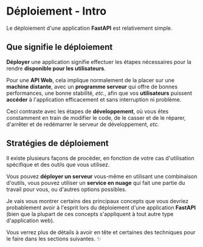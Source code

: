 # Déploiement - Intro

Le déploiement d'une application **FastAPI** est relativement simple.

## Que signifie le déploiement

**Déployer** une application signifie effectuer les étapes nécessaires pour la rendre **disponible pour les
utilisateurs**.

Pour une **API Web**, cela implique normalement de la placer sur une **machine distante**, avec un **programme serveur**
qui offre de bonnes performances, une bonne stabilité, _etc._, afin que vos **utilisateurs** puissent **accéder** à
l'application efficacement et sans interruption ni problème.

Ceci contraste avec les étapes de **développement**, où vous êtes constamment en train de modifier le code, de le casser
et de le réparer, d'arrêter et de redémarrer le serveur de développement, _etc._

## Stratégies de déploiement

Il existe plusieurs façons de procéder, en fonction de votre cas d'utilisation spécifique et des outils que vous
utilisez.

Vous pouvez **déployer un serveur** vous-même en utilisant une combinaison d'outils, vous pouvez utiliser un **service
en nuage** qui fait une partie du travail pour vous, ou d'autres options possibles.

Je vais vous montrer certains des principaux concepts que vous devriez probablement avoir à l'esprit lors du déploiement
d'une application **FastAPI** (bien que la plupart de ces concepts s'appliquent à tout autre type d'application web).

Vous verrez plus de détails à avoir en tête et certaines des techniques pour le faire dans les sections suivantes. ✨
